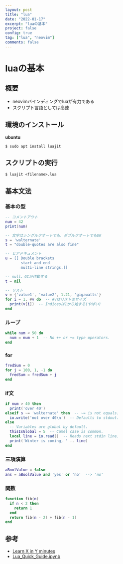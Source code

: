```yaml
---
layout: post
title: "lua"
date: "2022-01-17"
excerpt: "luaの基本"
project: false
config: true
tag: ["lua", "neovim"]
comments: false
---
```


# luaの基本

## 概要
 - neovimバインディングでluaが有力である
 - スクリプト言語としては高速

## 環境のインストール

**ubuntu**  
```console
$ sudo apt install luajit
```

## スクリプトの実行

```console
$ luajit <filename>.lua
```

## 基本文法

### 基本の型

```lua
-- コメントアウト
num = 42
print(num)

-- 文字はシングルクオートでも、ダブルクオートでもOK
s = 'walternate'
t = "double-quotes are also fine"

-- ヒアドキュメント
u = [[ Double brackets
       start and end
       multi-line strings.]]

-- null、GCが作動する
t = nil

-- リスト
v = {'value1', 'value2', 1.21, 'gigawatts'}
for i = 1, #v do  -- #vはリストのサイズ
  print(v[i])  -- Indicesは1から始まる(やばい)
end
```

### ループ

```lua
while num < 50 do
  num = num + 1  -- No ++ or += type operators.
end
```

### for

```lua
fredSum = 0
for j = 100, 1, -1 do
  fredSum = fredSum + j
end
```

### if文

```lua
if num > 40 then
  print('over 40')
elseif s ~= 'walternate' then  -- ~= is not equals.
  io.write('not over 40\n')  -- Defaults to stdout.
else
  -- Variables are global by default.
  thisIsGlobal = 5  -- Camel case is common.
  local line = io.read()  -- Reads next stdin line.
  print('Winter is coming, ' .. line)
end
```

### 三項演算

```lua
aBoolValue = false
ans = aBoolValue and 'yes' or 'no'  --> 'no'
```

### 関数

```lua
function fib(n)
  if n < 2 then
    return 1
  end
  return fib(n - 2) + fib(n - 1)
end
```



## 参考
 - [Learn X in Y minutes](https://learnxinyminutes.com/docs/lua/)
 - [Lua_Quick_Guide.ipynb](https://github.com/medwatt/Notes/blob/main/Lua/Lua_Quick_Guide.ipynb)
